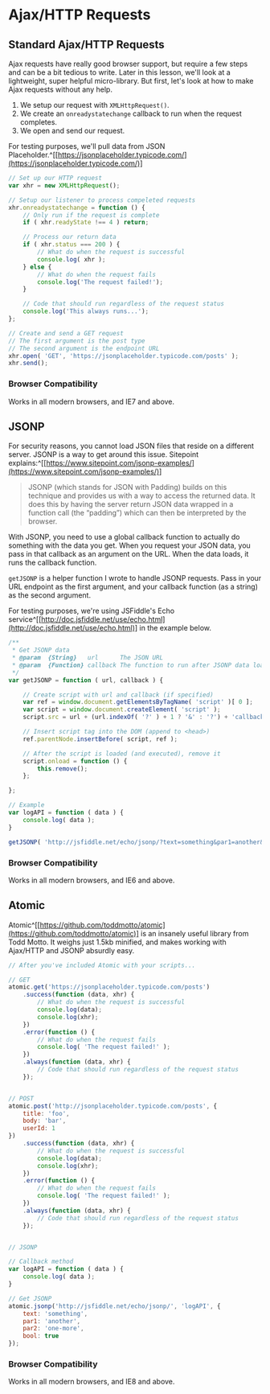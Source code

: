 
# Ajax/HTTP Requests

## Standard Ajax/HTTP Requests

Ajax requests have really good browser support, but require a few steps and can be a bit tedious to write. Later in this lesson, we'll look at a lightweight, super helpful micro-library. But first, let's look at how to make Ajax requests without any help.

1. We setup our request with `XMLHttpRequest()`.
2. We create an `onreadystatechange` callback to run when the request completes.
3. We open and send our request.

For testing purposes, we'll pull data from JSON Placeholder.^[[https://jsonplaceholder.typicode.com/](https://jsonplaceholder.typicode.com/)]

```javascript
// Set up our HTTP request
var xhr = new XMLHttpRequest();

// Setup our listener to process compeleted requests
xhr.onreadystatechange = function () {
	// Only run if the request is complete
	if ( xhr.readyState !== 4 ) return;

	// Process our return data
	if ( xhr.status === 200 ) {
		// What do when the request is successful
		console.log( xhr );
	} else {
		// What do when the request fails
		console.log('The request failed!');
	}

	// Code that should run regardless of the request status
	console.log('This always runs...');
};

// Create and send a GET request
// The first argument is the post type
// The second argument is the endpoint URL
xhr.open( 'GET', 'https://jsonplaceholder.typicode.com/posts' );
xhr.send();
```

### Browser Compatibility

Works in all modern browsers, and IE7 and above.


## JSONP

For security reasons, you cannot load JSON files that reside on a different server. JSONP is a way to get around this issue. Sitepoint explains:^[[https://www.sitepoint.com/jsonp-examples/](https://www.sitepoint.com/jsonp-examples/)]

> JSONP (which stands for JSON with Padding) builds on this technique and provides us with a way to access the returned data. It does this by having the server return JSON data wrapped in a function call (the “padding”) which can then be interpreted by the browser.

With JSONP, you need to use a global callback function to actually do something with the data you get. When you request your JSON data, you pass in that callback as an argument on the URL. When the data loads, it runs the callback function.

`getJSONP` is a helper function I wrote to handle JSONP requests. Pass in your URL endpoint as the first argument, and your callback function (as a string) as the second argument.

For testing purposes, we're using JSFiddle's Echo service^[[http://doc.jsfiddle.net/use/echo.html](http://doc.jsfiddle.net/use/echo.html)] in the example below.

```javascript
/**
 * Get JSONP data
 * @param  {String}   url      The JSON URL
 * @param  {Function} callback The function to run after JSONP data loaded
 */
var getJSONP = function ( url, callback ) {

	// Create script with url and callback (if specified)
	var ref = window.document.getElementsByTagName( 'script' )[ 0 ];
	var script = window.document.createElement( 'script' );
	script.src = url + (url.indexOf( '?' ) + 1 ? '&' : '?') + 'callback=' + callback;

	// Insert script tag into the DOM (append to <head>)
	ref.parentNode.insertBefore( script, ref );

	// After the script is loaded (and executed), remove it
	script.onload = function () {
		this.remove();
	};

};

// Example
var logAPI = function ( data ) {
	console.log( data );
}

getJSONP( 'http://jsfiddle.net/echo/jsonp/?text=something&par1=another&par2=one-more', 'logAPI' );
```

### Browser Compatibility

Works in all modern browsers, and IE6 and above.


## Atomic

Atomic^[[https://github.com/toddmotto/atomic](https://github.com/toddmotto/atomic)] is an insanely useful library from Todd Motto. It weighs just 1.5kb minified, and makes working with Ajax/HTTP and JSONP absurdly easy.

```javascript
// After you've included Atomic with your scripts...

// GET
atomic.get('https://jsonplaceholder.typicode.com/posts')
	.success(function (data, xhr) {
		// What do when the request is successful
		console.log(data);
		console.log(xhr);
	})
	.error(function () {
		// What do when the request fails
		console.log( 'The request failed!' );
	})
	.always(function (data, xhr) {
		// Code that should run regardless of the request status
	});


// POST
atomic.post('http://jsonplaceholder.typicode.com/posts', {
	title: 'foo',
	body: 'bar',
	userId: 1
})
	.success(function (data, xhr) {
		// What do when the request is successful
		console.log(data);
		console.log(xhr);
	})
	.error(function () {
		// What do when the request fails
		console.log( 'The request failed!' );
	})
	.always(function (data, xhr) {
		// Code that should run regardless of the request status
	});


// JSONP

// Callback method
var logAPI = function ( data ) {
	console.log( data );
}

// Get JSONP
atomic.jsonp('http://jsfiddle.net/echo/jsonp/', 'logAPI', {
	text: 'something',
	par1: 'another',
	par2: 'one-more',
	bool: true
});
```

### Browser Compatibility

Works in all modern browsers, and IE8 and above.
